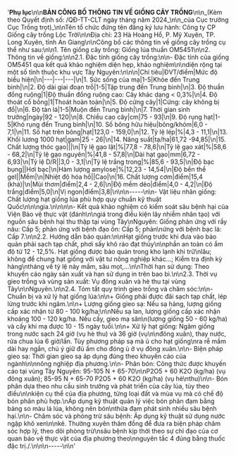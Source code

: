 '**Phụ lục**\n\n**BẢN CÔNG BỐ THÔNG TIN VỀ GIỐNG CÂY TRỒNG**\n\n_(Kèm theo Quyết định số:      /QĐ-TT-CLT ngày   tháng   năm 2024_\n\n_của Cục trưởng Cục Trồng trọt)_\n\nTên tổ chức đứng tên đăng ký lưu hành: Công ty CP Giống cây trồng Lộc Trời\n\nĐịa chỉ: 23 Hà Hoàng Hổ, P. Mỹ Xuyên, TP. Long Xuyên, tỉnh An Giang\n\nCông bố các thông tin về giống cây trồng cụ thể như sau:\n\n1. Tên giống cây trồng: Giống lúa thuần OM5451\n\n2. Thông tin về giống:\n\n2.1. Đặc tính giống cây trồng:\n\n-  Đặc tính của giống OM5451 qua kết quả khảo nghiệm diện hẹp, khảo nghiệm\n\ndiện rộng tại một số tỉnh thuộc khu vực Tây Nguyên:\n\n\n|Chỉ tiêu|ĐVT/điểm|Mức độ biểu hiện|\n|---|---|---|\n|1. Sức sống của mạ|1-5|Khỏe đến Trung bình|\n|2. Độ dài giai đoạn trỗ|1-5|Tập trung đến Trung bình|\n|3. Độ thuần đồng ruộng|1|Độ thuần đồng ruộng cao: Cây khác dạng < 0,3%|\n|4. Độ thoát cổ bông|1|Thoát hoàn toàn|\n|5. Độ cứng cây|1|Cứng: cây không bị đổ|\n|6. Độ tàn lá|1-5|Muộn đến Trung bình|\n|7. Thời gian sinh trưởng|ngày|92 - 120|\n|8. Chiều cao cây|cm|75 - 93|\n|9. Độ rụng hạt|1-5|Khó rụng đến Trung bình|\n|10. Số bông hữu hiệu|bông/khóm|6,0 - 7,1|\n|11. Số hạt trên bông|hạt|123,0 - 159,0|\n|12. Tỷ lệ lép|%|4,3 - 11,1|\n|13. Khối lương 1000 hạt|gam|25 - 26|\n|14. Năng suất|tạ/ha|61,72 -94,85|\n|15. Chất lượng thóc gạo|||\n|Tỷ lệ gạo lật|%|77,8 - 78,6|\n|Tỷ lệ gạo xát|%|58,6 - 68,2|\n|Tỷ lệ gạo nguyên|%|41,8 - 57,8|\n|Dài hạt gạo|mm|6,72 - 6,93|\n|Tỷ lệ D/R||3,0 - 3,1|\n|Tỷ lệ trắng trong|%|85,6 - 93,5|\n|Độ bạc bụng||Hơi bạc|\n|Hàm lượng amylose|%|12,23 - 14,54|\n|Độ bền thể gel||Mềm|\n|Nhiệt độ hóa hồ||Cao|\n|16. Chất lượng cơm|điểm|15,4 (khá)|\n|Mùi thơm|điểm|2,4 - 2,6|\n|Độ mềm dẻo|điểm|4,0 - 4,2|\n|Độ trắng|điểm|5,0|\n|Vị ngon|điểm|3,8|\n\n\n-----\n\n-  Vật liệu nhân giống: Chất lượng hạt giống lúa phù hợp quy chuẩn kỹ thuật Quốc\n\n\ngia.\n\n\n\n-  Kết quả khảo nghiệm có kiểm soát sâu bệnh hại của Viện Bảo vệ thực vật (đánh\n\ngiá trong điều kiện lây nhiễm nhân tạo) với nguồn sâu bệnh hại thu thập tại vùng Tây\nNguyên: Giống phản ứng với rầy nâu: Cấp 5; phản ứng với bệnh đạo ôn: Cấp 5; phản\nứng với bệnh bạc lá: Cấp 7.\n\n2.2. Hướng dẫn bảo quản:\n\nHạt giống trước khi đưa vào bảo quản phải sạch tạp chất, phơi sấy khô ráo đạt thủy\n\nphần an toàn có ẩm độ từ 12 - 12,5%. Hạt giống được bảo quản trong kho lạnh khi trữ\nlâu; không để chung hạt giống với vật tư nông nghiệp khác…; Kiểm tra định kỳ hàng\ntháng về tỷ lệ nảy mầm, sâu mọt,…\n\nThời hạn sử dụng: Theo khuyến cáo ngày sản xuất và hạn sử dụng in trên bao bì.\n\n2.3. Thời vụ gieo trồng và vùng sản xuất: Vụ đông xuân và hè thu tại vùng Tây\n\nNguyên.\n\n2.4. Tóm tắt quy trình gieo trồng và chăm sóc:\n\n-  Chuẩn bị và xử lý hạt giống lúa:\n\n+ Giống phải được đãi sạch tạp chất, lép lửng trước khi ngâm.\n\n+ Lượng giống gieo sạ: Nếu sạ hàng, lượng giống cấp xác nhận từ 80 - 100 kg/ha;\n\nNếu sạ lan, lượng giống cấp xác nhận khoảng 100 - 120 kg/ha. Nếu cấy, gieo mạ sân\n(lượng giống 50 - 60 kg/ha) và cấy khi mạ được 10 - 15 ngày tuổi.\n\n+ Xử lý hạt giống: Ngâm giống trong nước sạch 24 giờ (vụ hè thu) và 36 giờ (vụ\n\nđông xuân), thay nước, rửa chua lúa 6 giờ/lần. Tùy phương pháp sạ mà ủ cho hạt giống\nra rễ mầm dài hay ngắn, chú ý giữ đủ ấm cho đóng ủ ở vụ đông xuân.\n\n-  Biện pháp gieo sạ: Thời gian gieo sạ áp dụng đúng theo khuyến cáo của ngành\n\nnông nghiệp địa phương.\n\n-  Phân bón: Công thức được khuyến cáo tại vùng Tây Nguyên: 95-105 N + 65-70\n\nP2O5 + 60 K2O (kg/ha) (vụ đông xuân); 85-95 N + 65-70 P2O5 + 60 K2O (kg/ha) (vụ hè\nthu)\n\n-  Bón phân dựa theo nhu cầu sinh trưởng và phát triển của cây lúa, tùy theo điều\n\nkiện cụ thể của địa phương, từng loại đất và mùa vụ mà có chế độ bón phân phù hợp.\nÁp dụng kỹ thuật quản lý việc bón phân đạm bằng bảng so màu lá lúa, không nên bón\nthừa đạm phát sinh nhiều sâu bệnh hại.\n\n-  Chăm sóc và phòng trừ sâu bệnh: Áp dụng kỹ thuật sử dụng nước ngập khô xen\n\nkẽ. Thường xuyên thăm đồng để đưa ra biện pháp chăm sóc hợp lý, theo dõi phòng trừ\nsâu bệnh kịp thời theo sự chỉ đạo của cơ quan bảo vệ thực vật của địa phương theo\nnguyên tắc 4 đúng bằng thuốc đặc trị./.\n\n\n-----\n\n'